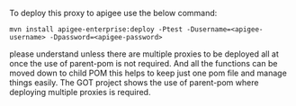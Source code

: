 To deploy this proxy to apigee use the below command:

`mvn install apigee-enterprise:deploy -Ptest -Dusername=<apigee-username> -Dpassword=<apigee-password>`

please understand unless there are multiple proxies to be deployed all at once the use of parent-pom is not required.
And all the functions can be moved down to child POM this helps to keep just one pom file and manage things easily.
The GOT project shows the use of parent-pom where deploying multiple proxies is required.